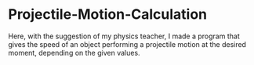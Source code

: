 # Projectile-Motion-Calculation
 Here, with the suggestion of my physics teacher, I made a program that gives the speed of an object performing a projectile motion at the desired moment, depending on the given values.
